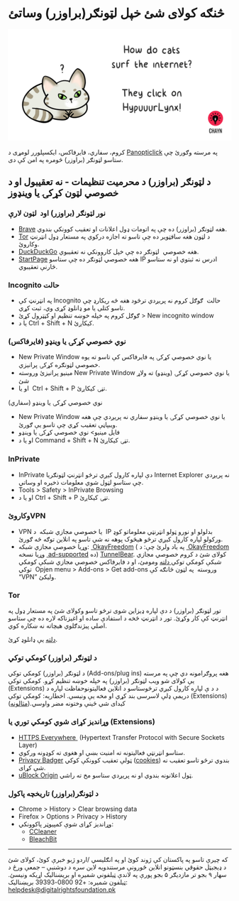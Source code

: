 
# څنګه کولای شئ خپل لټونګر(براوزر) وساتئ
![](assets/HypuuurLynx.gif)

کروم، سفاري، فایرفاکس، ایکسپلورر
لومړی د [Panopticlick](https://panopticlick.eff.org) په مرسته وګورئ چې ستاسو لټونګر (براوزر) څومره په امن کې دی.

## د لټونګر (براوزر) د محرمیت تنظیمات - نه تعقیبول او د خصوصي لټون کړکۍ یا وینډوز  

### نور لټونګر (براوزر) اود  لټون لارې

- [Brave](https://www.brave.com/) هغه لټونګر (براوزر) ده چې په اتومات ډول اعلانات او تعقیب کوونکي بندوي. 
- [Tor](https://www.torproject.org/) د لټون هغه سافټویر ده چې تاسو ته اجازه درکوي په مستعار ډول انټرنټ وکاروئ. 
- [DuckDuckGo](https://duckduckgo.com/about) هغه خصوصي  لټونګر ده چې خپل کاروونکي نه تعقیبوي. 
- [StartPage](https://www.startpage.com/) هغه خصوصي لټونګر ده چې ستاسو IP ادرس نه ثبتوي او نه ستاسو څارنې تعقیبوي. 

### Incognito حالت

- په انټرنټ کې Incognito حالت  ګوګل کروم نه پریږدي ترڅود هغه څه ریکارډ چې تاسو کتلی یا مو ډانلوډ کړی وي، ثبت کړي. 
- ګوګل کروم په خپله خوښه تنظیم او کڼټرول کړئ &gt; New incognito window 
-  یا د Ctrl + Shift + N کیکاږئ. 

### (نوي خصوصي کړکۍ یا وینډو (فایرفاکس 

- New Private Window یا نوي خصوصي کړکۍ په فایرفاکس کې تاسو ته یوه خصوصي لټونګره کړکۍ پرانیزي. 
- مینیو پرانیزئ وروسته New Private Window یا نوي خصوصي کړکۍ (وینډو) ته ولاړ شئ  
- او یا  Ctrl + Shift + P تڼۍ کیکاږئ. 

 (نوي خصوصي کړکۍ یا وینډو (سفاري

- New Private Window یا نوي خصوصي کړکۍ یا وینډو سفاري نه پریږدي چې هغه ویبپاڼې تعقیب کړي چې تاسو یې ګورئ. 
- فایل مینیو&gt; نوي خصوصي کړکۍ یا وینډو 
- او یا د Command + Shift + N تڼۍ کیکاږئ. 

### InPrivate

- InPrivate دې لپاره کارول کیږي ترڅو انټرنټ لټونګریا Internet Explorer نه پریږدي چې ستاسو لټول شوي معلومات ذخیره او وساتي. 
- Tools &gt; Safety &gt; InPrivate Browsing 
- او یا د Ctrl + Shift + P تڼۍ کیکاږئ. 

###  وکاروئVPN 

- VPN یا خصوصي مجازي شبکه  د  IP بدلولو او نورو ټولو انټرنټي معلوماتو کوډ ورکولو لپاره کارول کیږي ترڅو هیڅوک پوهه نه شي تاسو په انلاین توګه څه ګورئ. 
- وړیا خصوصي مجازي شبکه: [ OkayFreedom](http://www.okfreedom.com/en/) ( په یاد ولرئ چې: د [ OkayFreedom](http://www.okfreedom.com/en/) وړیا نسخه [ ad-supported](http://www.okfreedom.com/en/support#free) ده) [TunnelBear](https://www.tunnelbear.com/). کولای شئ د کروم خصوصي مجازي شبکې کومکي توکي[ دلته](https://chrome.google.com/webstore/search/VPN?_category=extensions) ومومئ، او د فایرفاکس خصوصي مجازي شبکې کومکي توکي  Opjen menu &gt; Add-ons &gt; Get add-ons وروسته  په لټون څانګه کې “VPN” ولیکئ. 

### Tor

تور لټونګر (براوزر) د دې لپاره ډیزاین شوی ترڅو تاسو وکولای شئ په مستعار ډول په انټرنټ کې کار وکړئ. تور د انټرنټ څخه د استفادې ساده او اغیزناکه لاره ده چې ستاسو اصلي پیژندګلوي هیچاته نه ښکاره کوي. 

[دلته](https://www.torproject.org/projects/torbrowser.html.en.) یې ډانلوډ کړئ.

### د لټونګر (براوزر) کومکي توکي

د لټونګر (براوزر) کومکي توکي (Add-ons/plug ins) هغه پروګرامونه دي چې په مرسته یې کولای شو ویب لټونګر (براوزر) په خپله خوښه تنظیم کړو. کومکي توکي (Extensions) د د ې لپاره کارول کیږي ترڅوستاسو د انلاین فعالیتونوحفاظت لپاره د دریمې ډلې لاسرسی بند کړي او مخه یې ونیسي. اخطاریه: کومکي توکي (Extensions) کیدای شي ځینې وختونه مضر واوسي.([مثالونه](http://www.makeuseof.com/tag/x-malicious-browser-extensions-help-hackers-target-victims/))

### وړاندیز کړای شوي کومکي توري یا (Extensions)

- [HTTPS Everywhere ](https://www.eff.org/https-everywhere) (Hypertext Transfer Protocol with Secure Sockets Layer) 
- ستاسو انټرنټي فعالیتونه ته امنیت بښي او هغوی ته کوډونه ورکوي. 
- [Privacy Badger](https://www.eff.org/privacybadger) ټولې تعقیب کوونکې کوکي ([cookies](https://en.wikipedia.org/wiki/HTTP_cookie)) بندوي ترڅو تاسو تعقیب نه شي کړای. 
- [uBlock Origin](https://www.ublock.org/) ټول اعلانونه بندوي او نه پریږدي ستاسو مخ ته راشي. 

### د لټونګر(براوزر) تاریخچه پاکول

- Chrome &gt; History &gt; Clear browsing data  
- Firefox &gt; Options &gt; Privacy &gt; History 
- وړاندیز کړای شوې کمپیوټر پاکوونکي:  
    - [CCleaner](http://www.piriform.com/ccleaner) 
    - [BleachBit](http://www.bleachbit.org/)



---
که چیرې تاسو په پاکستان کې ژوند کوئ او په انګلیسي /اردو ژبو خبرې کوئ، کولای شئ د ډیجیټل حقوقي بنسټونو انلاین ځورونې مرستندویه لاین سره د دوشنبې – جمعې ورځ د سهار ۹ بجو تر مازدیګر ۵ بجو پورې په لاندې ټیلفوني شمیره او بریښنالیک اړیکه ونیسئ.
ټیلفون شمیره: +92 0800-39393
بریښنالیک: helpdesk@digitalrightsfoundation.pk
